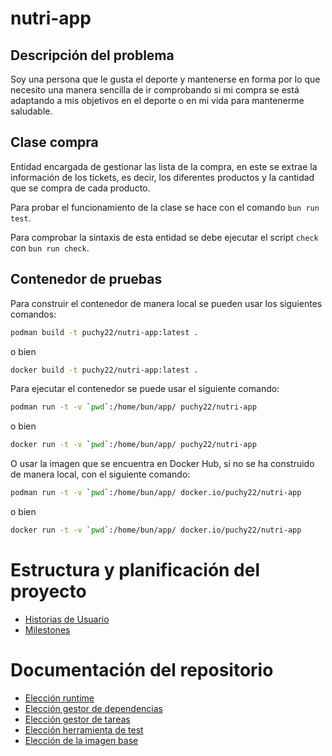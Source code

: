 # nutri-app

## Descripción del problema

Soy una persona que le gusta el deporte y mantenerse en forma por lo que necesito una manera
sencilla de ir comprobando si mi compra se está adaptando a mis objetivos en el deporte o en
mi vida para mantenerme saludable.

## Clase compra

Entidad encargada de gestionar las lista de la compra, en este se extrae la información de los
tickets, es decir, los diferentes productos y la cantidad que se compra de cada producto.

Para probar el funcionamiento de la clase se hace con el comando `bun run test`.

Para comprobar la sintaxis de esta entidad se debe ejecutar el script `check` con `bun run check`.

## Contenedor de pruebas

Para construir el contenedor de manera local se pueden usar los siguientes comandos:

```bash
podman build -t puchy22/nutri-app:latest .
```

o bien

```bash
docker build -t puchy22/nutri-app:latest .
```

Para ejecutar el contenedor se puede usar el siguiente comando:

```bash
podman run -t -v `pwd`:/home/bun/app/ puchy22/nutri-app
```

o bien

```bash
docker run -t -v `pwd`:/home/bun/app/ puchy22/nutri-app
```

O usar la imagen que se encuentra en Docker Hub, si no se ha construido de manera local, con el siguiente comando:

```bash
podman run -t -v `pwd`:/home/bun/app/ docker.io/puchy22/nutri-app
```

o bien

```bash
docker run -t -v `pwd`:/home/bun/app/ docker.io/puchy22/nutri-app
```


# Estructura y planificación del proyecto

- [Historias de Usuario](./docs/historias_usuario.md)
- [Milestones](./docs/milestones.md)

# Documentación del repositorio

- [Elección runtime](./docs/runtime.md)
- [Elección gestor de dependencias](./docs/gestor_dependencias.md)
- [Elección gestor de tareas](./docs/gestor_tareas.md)
- [Elección herramienta de test](./docs/test_runner.md)
- [Elección de la imagen base](./docs/imagen_base.md)


